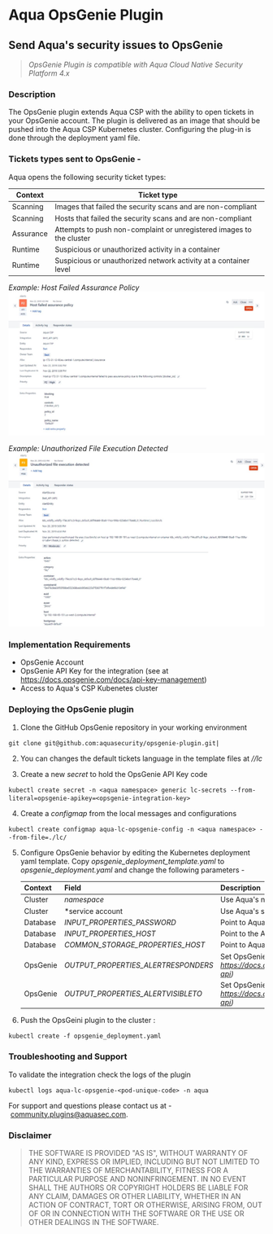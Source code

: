 # Aqua OpsGenie Plugin
## Send Aqua's security issues to OpsGenie

> _OpsGenie Plugin is compatible with Aqua Cloud Native Security Platform 4.x_

### Description
The OpsGenie plugin extends Aqua CSP with the ability to open tickets in your OpsGenie account. The plugin is delivered as an image that should be pushed into the Aqua CSP Kubernetes cluster. Configuring the plug-in is done through the deployment yaml file. 

### Tickets types sent to OpsGenie -
Aqua opens the following security ticket types:

Context|Ticket type
----|-------
Scanning|Images that failed the security scans and are non-compliant
Scanning|Hosts that failed the security scans and are non-compliant
Assurance|Attempts to push non-complaint or unregistered images to the cluster
Runtime|Suspicious or unauthorized activity in a container
Runtime|Suspicious or unauthorized network activity at a container level

_Example: Host Failed Assurance Policy_
![Host ticket](/images/imagefailed.jpg)

_Example: Unauthorized File Execution Detected_
![Runtime ticket](/images/runtimeticket.jpg)


### Implementation Requirements
- OpsGenie Account 
- OpsGenie API Key for the integration (see at https://docs.opsgenie.com/docs/api-key-management) 
- Access to Aqua's CSP Kubenetes cluster 

### Deploying the OpsGenie plugin
1. Clone the GitHub OpsGenie repository in your working environment  
```
git clone git@github.com:aquasecurity/opsgenie-plugin.git|
```
2. You can changes the default tickets language in the template files at */<repo>/lc*

3. Create a new *secret* to hold the OpsGenie API Key code
```
kubectl create secret -n <aqua namespace> generic lc-secrets --from-literal=opsgenie-apikey=<opsgenie-integration-key>
```  
4. Create a *configmap* from the local messages and configurations
```
kubectl create configmap aqua-lc-opsgenie-config -n <aqua namespace> --from-file=./lc/
```	
5. Configure OpsGenie behavior by editing the Kubernetes deployment yaml template. Copy *opsgenie_deployment_template.yaml* to *opsgenie_deployment.yaml* and change the following parameters -

    Context|Field|Description
    -------|-----|-----------
    Cluster|*namespace*|Use Aqua's namespace
    Cluster|*service account|Use Aqua's service account
    Database|*INPUT_PROPERTIES_PASSWORD*|Point to Aqua's db password secret
    Database|*INPUT_PROPERTIES_HOST*|Point to the Aqua's DB service
    Database|*COMMON_STORAGE_PROPERTIES_HOST*|Point to Aqua's DB service
    OpsGenie|*OUTPUT_PROPERTIES_ALERTRESPONDERS*|Set OpsGenie *Responders* field *(see at https://docs.opsgenie.com/docs/alert-api)*
    OpsGenie|*OUTPUT_PROPERTIES_ALERTVISIBLETO*|Set OpsGenie *Visible To* field *(see at https://docs.opsgenie.com/docs/alert-api)*


6. Push the OpsGeini plugin to the cluster :
```
kubectl create -f opsgenie_deployment.yaml
```	

### Troubleshooting and Support
To validate the integration check the logs of the plugin
```
kubectl logs aqua-lc-opsgenie-<pod-unique-code> -n aqua
```
For support and questions please contact us at - community.plugins@aquasec.com.

### Disclaimer 
> THE SOFTWARE IS PROVIDED "AS IS", WITHOUT WARRANTY OF ANY KIND, EXPRESS OR IMPLIED, INCLUDING BUT NOT LIMITED TO THE WARRANTIES OF MERCHANTABILITY, FITNESS FOR A PARTICULAR PURPOSE AND NONINFRINGEMENT. IN NO EVENT SHALL THE AUTHORS OR COPYRIGHT HOLDERS BE LIABLE FOR ANY CLAIM, DAMAGES OR OTHER LIABILITY, WHETHER IN AN ACTION OF CONTRACT, TORT OR OTHERWISE, ARISING FROM, OUT OF OR IN CONNECTION WITH THE SOFTWARE OR THE USE OR OTHER DEALINGS IN THE SOFTWARE.
